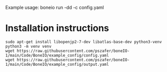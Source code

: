 Example usage:
boneio run -dd -c config.yaml



# Installation instructions

```
sudo apt-get install libopenjp2-7-dev libatlas-base-dev python3-venv
python3 -m venv venv
wget https://raw.githubusercontent.com/pszafer/boneIO-1/main/Code/BoneIO/example_config/config.yaml
wget https://raw.githubusercontent.com/pszafer/boneIO-1/main/Code/BoneIO/example_config/output.yaml
```

